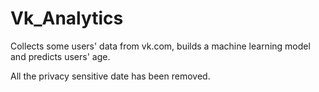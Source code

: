 # Vk_Analytics
Collects some users' data from vk.com, builds a machine learning model and predicts users' age.

All the privacy sensitive date has been removed.
